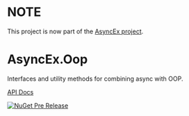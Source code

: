 # NOTE

This project is now part of the [AsyncEx project](https://github.com/StephenCleary/AsyncEx).

# AsyncEx.Oop

Interfaces and utility methods for combining async with OOP.

[API Docs](http://dotnetapis.com/pkg/Nito.AsyncEx.Oop)

[![NuGet Pre Release](https://img.shields.io/nuget/vpre/Nito.AsyncEx.Oop.svg?style=plastic)](https://www.nuget.org/packages/Nito.AsyncEx.Oop/)
